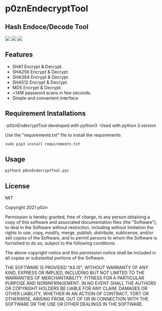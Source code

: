 # p0znEndecryptTool
## Hash Endoce/Decode Tool

![](https://www.linkpicture.com/q/pic1_9.jpg)
![](https://www.linkpicture.com/q/pic2_6.jpg)
![](https://www.linkpicture.com/q/pic3_5.jpg)

## Features

- SHA1 Encrypt & Decrypt.
- SHA256 Encrypt & Decrypt.
- SHA384 Encrypt & Decrypt.
- SHA512 Encrypt & Decrypt.
- MD5 Encrypt & Decrypt.
- ~14M password scans in few seconds.
- Simple and convenient interface

## Requirement Installations

-p0znEndecryptTool developed with python3 
-Used with python 3 version

Use the "requirements.txt" file to install the requirements

```sh
sudo pip3 install requirements.txt
```

## Usage

```sh
python3 p0znEndecryptTool.pyc  
```

## License

MIT

Copyright 2021 p0zn

Permission is hereby granted, free of charge, to any person obtaining a copy of this software and associated documentation files (the "Software"), to deal in the Software without restriction, including without limitation the rights to use, copy, modify, merge, publish, distribute, sublicense, and/or sell copies of the Software, and to permit persons to whom the Software is furnished to do so, subject to the following conditions:

The above copyright notice and this permission notice shall be included in all copies or substantial portions of the Software.

THE SOFTWARE IS PROVIDED "AS IS", WITHOUT WARRANTY OF ANY KIND, EXPRESS OR IMPLIED, INCLUDING BUT NOT LIMITED TO THE WARRANTIES OF MERCHANTABILITY, FITNESS FOR A PARTICULAR PURPOSE AND NONINFRINGEMENT. IN NO EVENT SHALL THE AUTHORS OR COPYRIGHT HOLDERS BE LIABLE FOR ANY CLAIM, DAMAGES OR OTHER LIABILITY, WHETHER IN AN ACTION OF CONTRACT, TORT OR OTHERWISE, ARISING FROM, OUT OF OR IN CONNECTION WITH THE SOFTWARE OR THE USE OR OTHER DEALINGS IN THE SOFTWARE.


